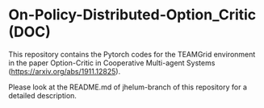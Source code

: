 # On-Policy-Distributed-Option_Critic (DOC)
This repository contains the Pytorch codes for the TEAMGrid environment in the paper Option-Critic in Cooperative Multi-agent Systems (https://arxiv.org/abs/1911.12825).

Please look at the README.md of jhelum-branch of this repository for a detailed description. 
